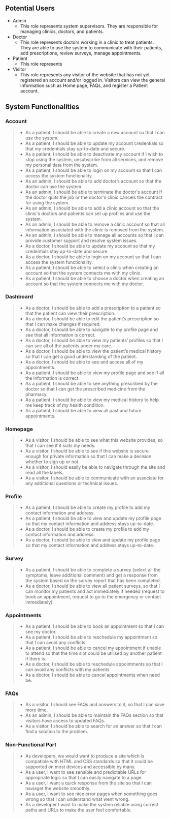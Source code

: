 ## Potential Users
- Admin
  - This role represents system supervisors. They are responsible for managing clinics, doctors, and patients.
- Doctor
  - This role represents doctors working in a clinic to treat patients. They are able to use the system to communicate with their patients, add prescriptions, review surveys, manage appointments.
- Patient
  - This role represents 
- Visitor
  - This role represents any visitor of the website that has not yet registered an account and/or logged in. Visitors can view the general information such as Home page, FAQs, and register a Patient account.

## System Functionalities
### Account 
> - As a patient, I should be able to create a new account so that I can use the system.
> - As a patient, I should be able to update my account credentials so that my credentials stay up-to-date and secure.
> - As a patient, I should be able to deactivate my account if I wish to stop using the system, unsubscribe from all services, and remove my personal data from the system.
> - As a patient, I should be able to login on my account so that I can access the system functionality.
> - As an admin, I should be able to add doctor’s account so that the doctor can use the system.
> - As an admin, I should be able to terminate the doctor's account if the doctor quits the job or the doctor's clinic cancels the contract for using the system.
> - As an admin, I should be able to add a clinic account so that the clinic's doctors and patients can set up profiles and use the system.
> - As an admin, I should be able to remove a clinic account so that all information associated with the clinic is removed from the system.
> - As an admin, I should be able to manage all accounts so that I can provide customer support and resolve system issues.
> - As a doctor, I should be able to update my account so that my credentials stay up-to-date and secure.
> - As a doctor, I should be able to login on my account so that I can access the system functionality.
> - As a patient, I should be able to select a clinic when creating an account so that the system connects me with my clinic.
> - As a patient, I should be able to choose a doctor when creating an account so that the system connects me with my doctor.

### Dashboard
> - As a doctor, I should be able to add a prescription to a patient so that the patient can view their prescription.
> - As a doctor, I should be able to edit the patient’s prescription so that I can make changes if required.
> - As a doctor, I should be able to navigate to my profile page and see that all information is correct.
> - As a doctor, I should be able to view my patients’ profiles so that I can see all of the patients under my care.
> - As a doctor, I should be able to view the patient’s medical history so that I can get a good understanding of the patient.
> - As a doctor, I should be able to see and access all of my appointments.
> - As a patient, I should be able to view my profile page and see if all the information is correct.
> - As a patient, I should be able to see anything prescribed by the doctor so that I can get the prescribed medicine from the pharmacy.
> - As a patient, I should be able to view my medical history to help me keep track of my health condition.
> - As a patient, I should be able to view all past and future appointments.

### Homepage
> - As a visitor, I should be able to see what this website provides, so that I can see if it suits my needs.
> - As a visitor, I should be able to see if this website is secure enough for private information so that I can make a decision whether to sign up or not. 
> - As a visitor, I should easily be able to navigate through the site and read all the labels.
> - As a visitor, I should be able to communicate with an associate for any additional questions or technical issues. 

### Profile
> - As a patient, I should be able to create my profile to add my contact information and address.
> - As a patient, I should be able to view and update my profile page so that my contact information and address stays up-to-date.
> - As a doctor, I should be able to create my profile to add my contact information and address.
> - As a doctor, I should be able to view and update my profile page so that my contact information and address stays up-to-date.

### Survey 
> - As a patient, I should be able to complete a survey (select all the symptoms, leave additional comment) and get a response from the system based on the survey report that has been completed.
> - As a doctor, I should be able to view all patient surveys, so that I can monitor my patients and act immediately if needed (request to book an appointment, request to go to the emergency or contact immediately).

### Appointments
> - As a patient, I should be able to book an appointment so that I can see my doctor.
> - As a patient, I should be able to reschedule my appointment so that I can avoid any conflicts.
> - As a patient, I should be able to cancel my appointment if unable to attend so that the time slot could be utilised by another patient if there is.
> - As a doctor, I should be able to reschedule appointments so that I can avoid any conflicts with my patients.
> - As a doctor, I should be able to cancel appointments when need be.

### FAQs 
> - As a visitor, I should see FAQs and answers to it, so that I can save more time.
> - As an admin, I should be able to maintain the FAQs section so that visitors have access to updated FAQs.  
> - As a visitor, I should be able to search for an answer so that I can find a solution to the problem. 

### Non-Functional Part
> - As developers, we would want to produce a site which is compatible with HTML and CSS standards so that it could be supported on most devices and accessible by many.
> - As a user, I want to see sensible and predictable URLs for appropriate logic so that I can easily navigate to a page.
> - As a user, I want a quick response from the site so that I can naviaget the website smoothly.
> - As a user, I want to see nice error pages when something goes wrong so that I can understand what went wrong.
> - As a developer I want to make the system reliable using correct paths and URLs to make the user feel comfortable.
